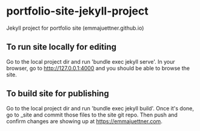 # portfolio-site-jekyll-project
Jekyll project for portfolio site (emmajuettner.github.io)

## To run site locally for editing
Go to the local project dir and run 'bundle exec jekyll serve'. In your browser, go to http://127.0.0.1:4000 and you should be able to browse the site.

## To build site for publishing
Go to the local project dir and run 'bundle exec jekyll build'. Once it's done, go to _site and commit those files to the site git repo. Then push and confirm changes are showing up at https://emmajuettner.com.
